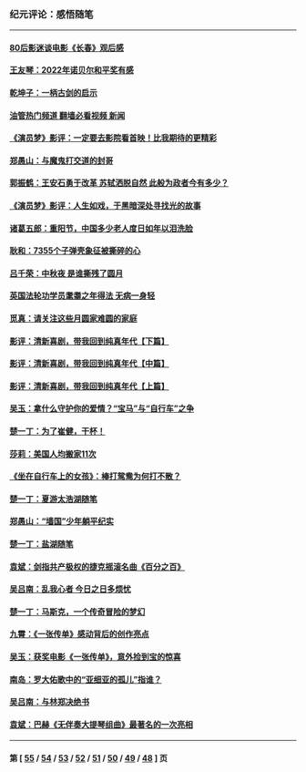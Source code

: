 ### 纪元评论：感悟随笔
---
#### [80后影迷谈电影《长春》观后感](../../pages/nsc1035/n13852708.md?10300330) 
#### [王友琴：2022年诺贝尔和平奖有感](../../pages/nsc1035/n13848079.md?10300330) 
#### [乾坤子：一柄古剑的启示](../../pages/nsc1035/n13841954.md?10300330) 
#### [油管热门频道 翻墙必看视频 新闻](ok?10300330)
#### [《演员梦》影评：一定要去影院看首映！比我期待的更精彩](../../pages/nsc1035/n13840865.md?10300330) 
#### [郑愚山：与魔鬼打交道的封哥](../../pages/nsc1035/n13840314.md?10300330) 
#### [郭振鹤：王安石勇于改革 苏轼洒脱自然 此般为政者今有多少？](../../pages/nsc1035/n13836901.md?10300330) 
#### [《演员梦》影评：人生如戏，于黑暗深处寻找光的故事](../../pages/nsc1035/n13832182.md?10300330) 
#### [诸葛五郎：重阳节，中国多少老人度日如年以泪洗脸](../../pages/nsc1035/n13831696.md?10300330) 
#### [耿和：7355个子弹壳象征被撕碎的心](../../pages/nsc1035/n13830612.md?10300330) 
#### [吕千荣：中秋夜 是谁撕残了圆月](../../pages/nsc1035/n13824365.md?10300330) 
#### [英国法轮功学员耄耋之年得法 无病一身轻](../../pages/nsc1035/n13821415.md?10300330) 
#### [觅真：请关注这些月圆家难圆的家庭](../../pages/nsc1035/n13817374.md?10300330) 
#### [影评：清新喜剧，带我回到纯真年代【下篇】](../../pages/nsc1035/n13806698.md?10300330) 
#### [影评：清新喜剧，带我回到纯真年代【中篇】](../../pages/nsc1035/n13806120.md?10300330) 
#### [影评：清新喜剧，带我回到纯真年代【上篇】](../../pages/nsc1035/n13805467.md?10300330) 
#### [吴玉：拿什么守护你的爱情？“宝马”与“自行车”之争](../../pages/nsc1035/n13804482.md?10300330) 
#### [楚一丁：为了崔健，干杯！](../../pages/nsc1035/n13802006.md?10300330) 
#### [莎莉：美国人均搬家11次](../../pages/nsc1035/n13801777.md?10300330) 
#### [《坐在自行车上的女孩》：棒打鸳鸯为何打不散？](../../pages/nsc1035/n13799272.md?10300330) 
#### [楚一丁：夏游太浩湖随笔](../../pages/nsc1035/n13796515.md?10300330) 
#### [郑愚山：“墙国”少年躺平纪实](../../pages/nsc1035/n13796701.md?10300330) 
#### [楚一丁：盐湖随笔](../../pages/nsc1035/n13796541.md?10300330) 
#### [袁斌：剑指共产极权的捷克摇滚名曲《百分之百》](../../pages/nsc1035/n13777612.md?10300330) 
#### [吴吕南：乱我心者 今日之日多烦忧](../../pages/nsc1035/n13777510.md?10300330) 
#### [楚一丁：马斯克，一个传奇冒险的梦幻](../../pages/nsc1035/n13777160.md?10300330) 
#### [九霄：《一张传单》感动背后的创作亮点](../../pages/nsc1035/n13773830.md?10300330) 
#### [吴玉：获奖电影《一张传单》，意外捡到宝的惊喜](../../pages/nsc1035/n13772014.md?10300330) 
#### [南岛：罗大佑歌中的“亚细亚的孤儿”指谁？](../../pages/nsc1035/n13765051.md?10300330) 
#### [吴吕南：与林郑决绝书](../../pages/nsc1035/n13764053.md?10300330) 
#### [袁斌：巴赫《无伴奏大提琴组曲》最著名的一次亮相](../../pages/nsc1035/n13762193.md?10300330) 

---
#### 第 [ [55](./55.md?10300330) / [54](./54.md?10300330) / [53](./53.md?10300330) / [52](./52.md?10300330) / [51](./51.md?10300330) / [50](./50.md?10300330) / [49](./49.md?10300330) / [48](./48.md?10300330) ] 页
